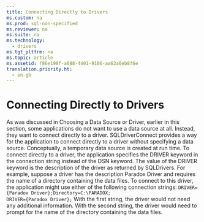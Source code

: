 ```yaml
---
title: Connecting Directly to Drivers
ms.custom: na
ms.prod: sql-non-specified
ms.reviewer: na
ms.suite: na
ms.technology: 
  - drivers
ms.tgt_pltfrm: na
ms.topic: article
ms.assetid: f86e198f-a088-4401-9106-aa62a0eb8f6e
translation.priority.ht: 
  - en-gb
---
```

# Connecting Directly to Drivers
<?xml version="1.0" encoding="utf-8"?>
<developerReferenceWithoutSyntaxDocument xmlns="http://ddue.schemas.microsoft.com/authoring/2003/5" xmlns:xlink="http://www.w3.org/1999/xlink" xmlns:xsi="http://www.w3.org/2001/XMLSchema-instance" xsi:schemaLocation="http://ddue.schemas.microsoft.com/authoring/2003/5 http://dduestorage.blob.core.windows.net/ddueschema/developer.xsd">
  <introduction>
    <para>As was discussed in <legacyLink xlink:href="10aaf570-01ab-4478-8339-bdde2a5e3dd1">Choosing a Data Source or Driver</legacyLink>, earlier in this section, some applications do not want to use a data source at all. Instead, they want to connect directly to a driver. <legacyBold>SQLDriverConnect</legacyBold> provides a way for the application to connect directly to a driver without specifying a data source. Conceptually, a temporary data source is created at run time.</para>
    <para>To connect directly to a driver, the application specifies the <legacyBold>DRIVER</legacyBold> keyword in the connection string instead of the <legacyBold>DSN</legacyBold> keyword. The value of the <legacyBold>DRIVER</legacyBold> keyword is the description of the driver as returned by <legacyBold>SQLDrivers</legacyBold>. For example, suppose a driver has the description Paradox Driver and requires the name of a directory containing the data files. To connect to this driver, the application might use either of the following connection strings:</para>
    <code>DRIVER={Paradox Driver};Directory=C:\PARADOX;
DRIVER={Paradox Driver};</code>
    <para>With the first string, the driver would not need any additional information. With the second string, the driver would need to prompt for the name of the directory containing the data files.</para>
  </introduction>
  <relatedTopics />
</developerReferenceWithoutSyntaxDocument>
